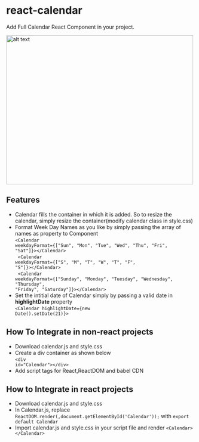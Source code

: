 # react-calendar
Add Full Calendar React Component in your project.

<img src="https://firebasestorage.googleapis.com/v0/b/storeroom-72874.appspot.com/o/images%2Freact-calendar-image.PNG?alt=media&token=07ab03f4-98ca-4d06-b15c-fc5fbd5184be" alt="alt text" width="500px" height="400px">

<h2>Features</h2>

* Calendar fills the container in which it is added. So to resize the calendar, simply resize the container(modify calendar class in style.css)
* Format Week Day Names as you like by simply passing the array of names as property to Component<br>
  <code>&lt;Calendar weekdayFormat={["Sun", "Mon", "Tue", "Wed", "Thu", "Fri", "Sat"]}>&lt;/Calendar></code>
  <br><code> &lt;Calendar weekdayFormat={["S", "M", "T", "W", "T", "F", "S"]}>&lt;/Calendar></code>
  <br><code> &lt;Calendar weekdayFormat={["Sunday", "Monday", "Tuesday", "Wednesday", "Thursday", "Friday", "Saturday"]}>&lt;/Calendar></code>
* Set the intitial date of Calendar simply by passing a valid date in <b>highlightDate</b> property
<br><code><Calendar highlightDate={new Date().setDate(21)}></code>
 
<h2>How To Integrate in non-react projects</h2>

* Download calendar.js and style.css
* Create a div container as shown below<br>
<code>&lt;div id="Calendar">&lt;/div></code>
* Add script tags for React,ReactDOM and babel CDN

<h2>How to Integrate in react projects</h2>

* Download calendar.js and style.css
* In Calendar.js, replace <code>ReactDOM.render(<Calendar></Calendar>,document.getElementById('Calendar'));</code> with <code>export default Calendar</code>
* Import calendar.js and style.css in your script file and render <code>&lt;Calendar>&lt;/Calendar></code>
